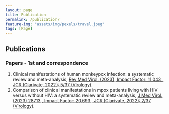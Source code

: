 ```yaml
---
layout: page
title: Publication
permalink: /publication/
feature-img: "assets/img/pexels/travel.jpeg"
tags: [Page]
---
```


## Publications

### Papers - 1st and correspondence

1. Clinical manifestations of human monkeypox infection: a systematic review and meta-analysis, [Rev Med Virol. (2023), Impact Factor: 11.043 , JCR (Clarivate, 2022): 5/37 (Virology)](https://doi.org/10.1002/rmv.2446).
1. Comparison of clinical manifestations in mpox patients living with HIV versus without HIV: a systematic review and meta-analysis, [J Med Virol. (2023) 28713 , Impact Factor: 20.693 , JCR (Clarivate, 2022): 2/37 (Virology)](https://doi.org/10.1002/jmv.28713).

